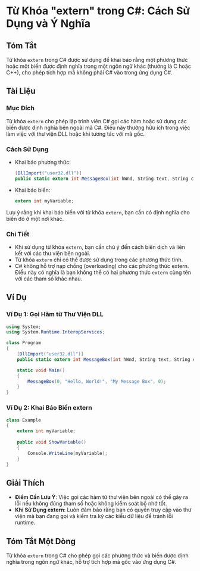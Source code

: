 <!--
Meta Description: # Từ Khóa "extern" trong C#: Cách Sử Dụng và Ý Nghĩa ## Tóm Tắt Từ khóa `extern` trong C# được sử dụng để khai báo rằng một phương thức hoặc một biến ...
Meta Keywords: extern, dụng, các, trong, khóa
-->

# Từ Khóa "extern" trong C#: Cách Sử Dụng và Ý Nghĩa

## Tóm Tắt
Từ khóa `extern` trong C# được sử dụng để khai báo rằng một phương thức hoặc một biến được định nghĩa trong một ngôn ngữ khác (thường là C hoặc C++), cho phép tích hợp mã không phải C# vào trong ứng dụng C#.

## Tài Liệu

### Mục Đích
Từ khóa `extern` cho phép lập trình viên C# gọi các hàm hoặc sử dụng các biến được định nghĩa bên ngoài mã C#. Điều này thường hữu ích trong việc làm việc với thư viện DLL hoặc khi tương tác với mã gốc.

### Cách Sử Dụng
- Khai báo phương thức:
  ```csharp
  [DllImport("user32.dll")]
  public static extern int MessageBox(int hWnd, String text, String caption, uint type);
  ```

- Khai báo biến:
  ```csharp
  extern int myVariable;
  ```

Lưu ý rằng khi khai báo biến với từ khóa `extern`, bạn cần có định nghĩa cho biến đó ở một nơi khác.

### Chi Tiết
- Khi sử dụng từ khóa `extern`, bạn cần chú ý đến cách biên dịch và liên kết với các thư viện bên ngoài.
- Từ khóa `extern` chỉ có thể được sử dụng trong các phương thức tĩnh.
- C# không hỗ trợ nạp chồng (overloading) cho các phương thức extern. Điều này có nghĩa là bạn không thể có hai phương thức `extern` cùng tên với các tham số khác nhau.

## Ví Dụ

### Ví Dụ 1: Gọi Hàm từ Thư Viện DLL
```csharp
using System;
using System.Runtime.InteropServices;

class Program
{
    [DllImport("user32.dll")]
    public static extern int MessageBox(int hWnd, String text, String caption, uint type);

    static void Main()
    {
        MessageBox(0, "Hello, World!", "My Message Box", 0);
    }
}
```

### Ví Dụ 2: Khai Báo Biến extern
```csharp
class Example
{
    extern int myVariable;
    
    public void ShowVariable()
    {
        Console.WriteLine(myVariable);
    }
}
```

## Giải Thích
- **Điểm Cần Lưu Ý**: Việc gọi các hàm từ thư viện bên ngoài có thể gây ra lỗi nếu không đúng tham số hoặc không kiểm soát bộ nhớ tốt.
- **Khi Sử Dụng extern**: Luôn đảm bảo rằng bạn có quyền truy cập vào thư viện mà bạn đang gọi và kiểm tra kỹ các kiểu dữ liệu để tránh lỗi runtime.

## Tóm Tắt Một Dòng
Từ khóa `extern` trong C# cho phép gọi các phương thức và biến được định nghĩa trong ngôn ngữ khác, hỗ trợ tích hợp mã gốc vào ứng dụng C#.